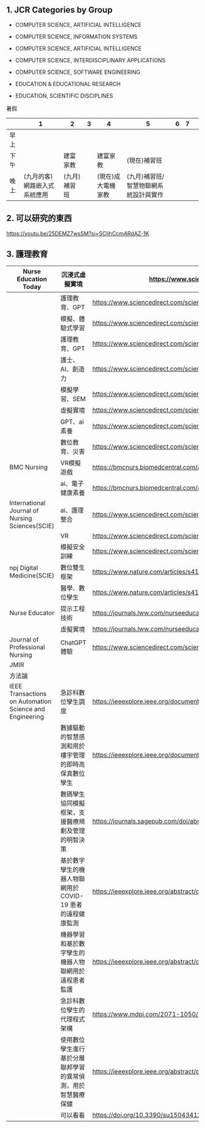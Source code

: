 ## 1. JCR Categories by Group

-   COMPUTER SCIENCE, ARTIFICIAL INTELLIGENCE
-   COMPUTER SCIENCE, INFORMATION SYSTEMS
-   COMPUTER SCIENCE, ARTIFICIAL INTELLIGENCE
-   COMPUTER SCIENCE, INTERDISCIPLINARY APPLICATIONS
-   COMPUTER SCIENCE, SOFTWARE ENGINEERING

-   EDUCATION & EDUCATIONAL RESEARCH
-   EDUCATION, SCIENTIFIC DISCIPLINES

暑假

|      | 1                            | 2            | 3   | 4                  | 5                                     | 6   | 7   |     |
| ---- | ---------------------------- | ------------ | --- | ------------------ | ------------------------------------- | --- | --- | --- |
| 早上 |                              |              |     |                    |                                       |     |     |     |
| 下午 |                              | 建富家教     |     | 建富家教           | (現在)補習班                          |     |     |     |
| 晚上 | (九月的客)網路嵌入式系統應用 | (九月)補習班 |     | (現在)成大電機家教 | (九月)補習班/智慧物聯網系統設計與實作 |     |     |     |

## 2. 可以研究的東西

https://youtu.be/25DEMZ7wsSM?si=SClihCcmARdAZ-1K


## 3. 護理教育



| Nurse Education Today                                   | 沉浸式虛擬實境                            | https://www.sciencedirect.com/science/article/pii/S0260691725002291#s0015                                              |
| ------------------------------------------------------- | ---------------------------------- | ---------------------------------------------------------------------------------------------------------------------- |
|                                                         | 護理教育、GPT                           | https://www.sciencedirect.com/science/article/pii/S0260691725001911                                                    |
|                                                         | 模擬、體驗式學習                           | https://www.sciencedirect.com/science/article/pii/S0260691725001959                                                    |
|                                                         | 護理教育、GPT                           | https://www.sciencedirect.com/science/article/pii/S0260691725002011                                                    |
|                                                         | 護士、AI、創造力                          | https://www.sciencedirect.com/science/article/pii/S0260691725001704                                                    |
|                                                         | 模擬學習、SEM                           | https://www.sciencedirect.com/science/article/pii/S0260691725001169                                                    |
|                                                         | 虛擬實境                               | https://www.sciencedirect.com/science/article/pii/S0260691725000607                                                    |
|                                                         | GPT、ai素養                           | https://www.sciencedirect.com/science/article/pii/S026069172500005X                                                    |
|                                                         | 數位教育、災害                            | https://www.sciencedirect.com/science/article/pii/S0260691725000164                                                    |
| BMC Nursing                                             | VR模擬遊戲                             | https://bmcnurs.biomedcentral.com/articles/10.1186/s12912-025-03639-z                                                  |
|                                                         | ai、電子健康素養                          | https://bmcnurs.biomedcentral.com/articles/10.1186/s12912-025-03577-w                                                  |
| International Journal of Nursing Sciences(SCIE)         | ai、護理整合                            | https://www.sciencedirect.com/science/article/pii/S2352013225000523                                                    |
|                                                         | VR                                 | https://www.sciencedirect.com/science/article/pii/S2352013225000201                                                    |
|                                                         | 模擬安全訓練                             | https://www.sciencedirect.com/science/article/pii/S2352013223001072                                                    |
| npj Digital Medicine(SCIE)                              | 數位雙生框架                             | https://www.nature.com/articles/s41746-025-01738-4                                                                     |
|                                                         | 醫學、數位孿生                            | https://www.nature.com/articles/s41746-025-01897-4                                                                     |
| Nurse Educator                                          | 提示工程技術                             | https://journals.lww.com/nurseeducatoronline/fulltext/2025/01000/simulating_patient_encounters_with_generative.35.aspx |
|                                                         | 虛擬實境                               | https://journals.lww.com/nurseeducatoronline/fulltext/2025/01000/simulating_patient_encounters_with_generative.35.aspx |
| Journal of Professional Nursing                         | ChatGPT 體驗                         | https://www.sciencedirect.com/science/article/pii/S8755722325000778                                                    |
| JMIR                                                    |                                    |                                                                                                                        |
| 方法論                                                     |                                    |                                                                                                                        |
| IEEE Transactions on Automation Science and Engineering | 急診科數位孿生調度                          | https://ieeexplore.ieee.org/document/10697097                                                                          |
|                                                         | 數據驅動的智慧感測和用於樓宇管理的即時高保真數位孿生         | https://ieeexplore.ieee.org/document/11079784                                                                          |
|                                                         | 數碼孿生協同模擬框架，支援醫療規劃及管理的明智決策          | https://journals.sagepub.com/doi/abs/10.1177/00375497241283047                                                         |
|                                                         | 基於數字孿生的機器人物聯網用於 COVID-19 患者的遠程健康監測 | https://ieeexplore.ieee.org/abstract/document/10102681                                                                 |
|                                                         | 機器學習和基於數字孿生的機器人物聯網用於遠程患者監護         | https://ieeexplore.ieee.org/abstract/document/10102681                                                                 |
|                                                         | 急診科數位孿生的代理程式架構                     | https://www.mdpi.com/2071-1050/15/4/3412                                                                               |
|                                                         | 使用數位孿生進行基於分層聯邦學習的異常偵測，用於智慧醫療保健     | https://ieeexplore.ieee.org/abstract/document/9707165                                                                  |
|                                                         | 可以看看                               | https://doi.org/10.3390/su15043412                                                                                     |









